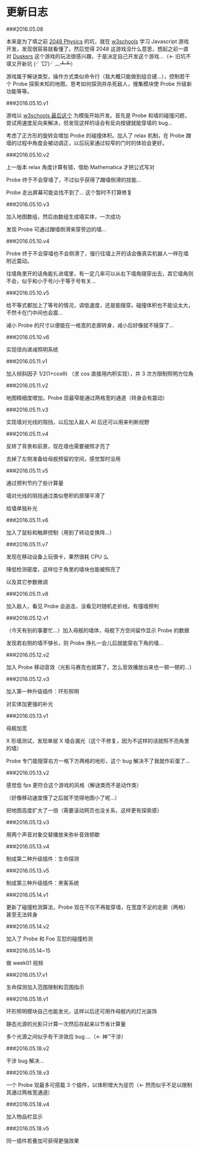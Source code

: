 
更新日志
======

###2016.05.08

本来是为了填之前 [2048 Physics](http://leptc.github.io/2048physics/) 的坑，就在 [w3schools](http://www.w3schools.com/games/default.asp) 学习 Javascript 游戏开发，发现很容易就看懂了。然后觉得 2048 这游戏没什么意思，想起之前一直对 [Duskers](http://search.bilibili.com/all?keyword=duskers) 这个游戏的玩法很感兴趣，于是决定自己开发这个游戏…（← 旧坑不填又开新坑 (╯‵□′)╯︵┻┻）

游戏属于解谜类型，操作方式类似命令行（我大概只能做到组合键…），控制若干个 Probe 探索未知的地图，思考如何探测并杀死敌人，搜集模块使 Probe 升级新功能等等。


###2016.05.10.v1

游戏以 [w3schools 最后这个](http://www.w3schools.com/games/game_movement.asp) 为模版开始开发。首先是 Probe 和墙的碰撞问题，尝试用速度反向来解决，但发现这样的话会有反向按键就能穿墙的 bug…

考虑了正方形的旋转会增加 Probe 的碰撞体积。加入了 relax 机制，在 Probe 蹭墙的过程中角度会被动调正，以后玩家通过较窄的门时的体验会更好。


###2016.05.10.v2

上一版本 relax 角度计算有错，借助 Mathematica 才把公式写对

Probe 终于不会穿墙了，不过似乎获得了蹭墙侧滑的技能…

Probe 走出屏幕可能会找不到了… 这个暂时不打算修复


###2016.05.10.v3

加入地图数组，然后由数组生成墙实体，一次成功

发现 Probe 可通过蹭墙侧滑来穿旁边的墙…


###2016.05.10.v4

Probe 终于不会穿墙也不会侧滑了，强行往墙上开的话会像真实机器人一样在墙附近震动。

往墙角里开的话角能扎进墙里，有一定几率可以从右下墙角隧穿出去，其它墙角则不会，似乎和小于号/小于等于号有关…


###2016.05.10.v5

给不等式都加上了等号的情况，调低速度，还是能隧穿。碰撞体积也不能设太大，不然卡在门中间也会震…

减小 Probe 的尺寸以便能在一格宽的走廊转身，减小后好像就不隧穿了…


###2016.05.10.v6

实现径向递减照明系统


###2016.05.11.v1

加入倾斜因子 1/2(1+cosθ) （求 cos 直接用内积实现），并 3 次方限制照明方位角

###2016.05.11.v2

地图精细度增加，Probe 现最窄能通过两格宽的通道（转身会有震动）

###2016.05.11.v3

实现墙对光线的阻挡，以后加入敌人 AI 后还可以用来判断视野

###2016.05.11.v4

反转了背景和前景，现在墙也需要被照才亮了

去掉了左侧准备给母舰预留的空间，感觉暂时没用

###2016.05.11.v5

通过预判节约了些计算量

墙对光线的阻挡通过类似卷积的原理平滑了

给墙单独补光

###2016.05.11.v6

加入了鼠标和触屏控制（用到了转动变换阵…）

###2016.05.11.v7

发现在移动设备上玩很卡，果然很耗 CPU 么

降低检测密度，这样位于角里的墙块也能被照亮了

以及其它参数微调

###2016.05.11.v8

加入敌人，看见 Probe 会追击，没看见时随机走折线，有撞墙预判

###2016.05.12.v1

（今天有别的事要忙…）加入母舰的墙体，母舰下方空间留作显示 Probe 的数据

发现若右侧的墙不够长，则 Probe 挣扎一会儿后就能穿右下角的墙…

###2016.05.12.v2

加入 Probe 移动音效（光影马赛克也就算了，怎么音效播放出来也一顿一顿的…）

###2016.05.12.v3

加入第一种升级插件：环形照明

对实体加更强的补光

###2016.05.13.v1

母舰加宽

X 形墙测试，发现单层 X 墙会漏光（这个不修复，因为不这样的话就照不亮角里的墙）

Probe 专门能隧穿右方一格下方两格的地形，这个 bug 解决不了我就作彩蛋了…

###2016.05.13.v2

感觉低 fps 更符合这个游戏的风格（解谜类而不是动作类）

（好像移动速度慢了之后就不觉得地图小了呢…）

把地图高度扩大了一倍（需要滚动网页也没关系，这样更有探索感）

###2016.05.13.v3

用两个声音对象交替播放来弥补音效顿歇

###2016.05.13.v4

制成第二种升级插件：生命探测

###2016.05.13.v5

制成第三种升级插件：黑客系统

###2016.05.14.v1

更新了碰撞检测算法，Probe 现在不仅不再能穿墙，在宽度不足的走廊（两格）甚至无法转身

###2016.05.14.v2

加入了 Probe 和 Foe 互怼的碰撞检测

###2016.05.14~15

做 week01 视频

###2016.05.17.v1

生命探测加入范围限制和范围指示

###2016.05.18.v1

环形照明模块自己也能发光，这样以后还可用作母舰内的灯光装饰

静态光源的光影只计算一次然后存起来以节省计算量

多个光源之间似乎有干涉效应 bug …（← 神™干涉）

###2016.05.18.v2

干涉 bug 解决…

###2016.05.18.v3

一个 Probe 现最多可搭载 3 个插件，以体积增大为惩罚（← 然而似乎不足以限制其通过两格宽通道）

###2016.05.18.v4

加入物品栏显示

###2016.05.18.v5

同一插件若叠加可获得更强效果


